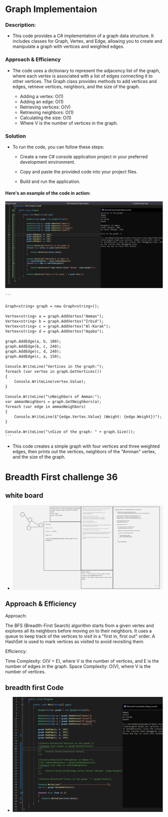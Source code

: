 # Graph Implementaion 

### Description: 
 - This code provides a C# implementation of a graph data structure. It includes classes for Graph, Vertex, and Edge, allowing you to create and manipulate a graph with vertices and weighted edges.

### Approach & Efficiency
 - The code uses a dictionary to represent the adjacency list of the graph, where each vertex is associated with a list of edges connecting it to other vertices. The Graph class provides methods to add vertices and edges, retrieve vertices, neighbors, and the size of the graph.

   - Adding a vertex: O(1)
   - Adding an edge: O(1)
   - Retrieving vertices: O(V)
   - Retrieving neighbors: O(1)
   - Calculating the size: O(1)
   - Where V is the number of vertices in the graph.

### Solution
 -  To run the code, you can follow these steps:

    - Create a new C# console application project in your preferred development environment.

    - Copy and paste the provided code into your project files.

    - Build and run the application.
    
#### Here's an example of the code in action:

![code](./Code.png)

    ```

    Graph<string> graph = new Graph<string>();

    Vertex<string> a = graph.AddVertex("Amman");
    Vertex<string> b = graph.AddVertex("Irbid");
    Vertex<string> c = graph.AddVertex("Al-Karak");
    Vertex<string> d = graph.AddVertex("Aqaba");

    graph.AddEdge(a, b, 100);
    graph.AddEdge(b, c, 240);
    graph.AddEdge(c, d, 240);
    graph.AddEdge(c, a, 150);

    Console.WriteLine("Vertices in the graph:");
    foreach (var vertex in graph.GetVertices())
    {
        Console.WriteLine(vertex.Value);
    }

    Console.WriteLine("\nNeighbors of Amman:");
    var ammanNeighbors = graph.GetNeighbors(a);
    foreach (var edge in ammanNeighbors)
    {
        Console.WriteLine($"{edge.Vertex.Value} (Weight: {edge.Weight})");
    }

    Console.WriteLine("\nSize of the graph: " + graph.Size());
    ```

- This code creates a simple graph with four vertices and three weighted edges, then prints out the vertices, neighbors of the "Amman" vertex, and the size of the graph.

# Breadth First challenge 36 

## white board 

 - ![white board](./WBBreadthfirst.jpg)

## Approach & Efficiency
 Approach:

The BFS (Breadth-First Search) algorithm starts from a given vertex and explores all its neighbors before moving on to their neighbors.
It uses a queue to keep track of the vertices to visit in a "first in, first out" order.
A HashSet is used to mark vertices as visited to avoid revisiting them.

Efficiency:

Time Complexity: O(V + E), where V is the number of vertices, and E is the number of edges in the graph.
Space Complexity: O(V), where V is the number of vertices.
       
    
## breadth first Code 

  - ![](Breadthfirst.png)